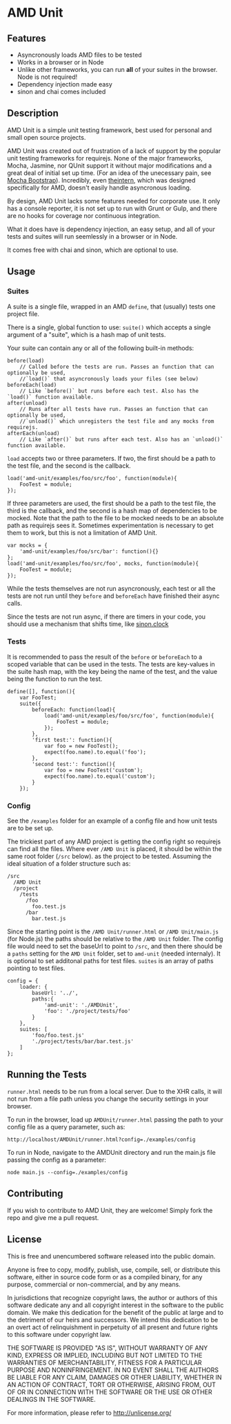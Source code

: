 # AMD Unit

## Features

* Asyncronously loads AMD files to be tested
* Works in a browser or in Node
* Unlike other frameworks, you can run **all** of your suites in the browser. Node is not required!
* Dependency injection made easy
* sinon and chai comes included

## Description

AMD Unit is a simple unit testing framework, best used for personal and small open source projects.

AMD Unit was created out of frustration of a lack of support by the popular unit testing frameworks
for requirejs. None of the major frameworks, Mocha, Jasmine, nor QUnit support it without major
modifications and a great deal of initial set up time. (For an idea of the unecessary pain, see
[Mocha Bootstrap](https://github.com/clubajax/mocha-bootstrap)). Incredibly, even
[theintern](http://theintern.io/), which was designed specifically for AMD, doesn't easily handle
asyncronous loading. 

By design, AMD Unit lacks some features needed for corporate use. It only has a console reporter,
it is not set up to run with Grunt or Gulp, and there are no hooks for coverage nor continuous
integration.

What it does have is dependency injection, an easy setup, and all of your tests and suites will run
seemlessly in a browser or in Node.

It comes free with chai and sinon, which are optional to use.

## Usage

### Suites

A suite is a single file, wrapped in an AMD `define`, that (usually) tests one project file.

There is a single, global function to use: `suite()` which accepts a single argument of a "suite",
which is a hash map of unit tests.

Your suite can contain any or all of the following built-in methods:

	before(load)
		// Called before the tests are run. Passes an function that can optionally be used,
		//`load()` that asyncronously loads your files (see below)
	beforeEach(load)
		// Like `before()` but runs before each test. Also has the `load()` function available.
	after(unload)
		// Runs after all tests have run. Passes an function that can optionally be used,
		//`unload()` which unregisters the test file and any mocks from requirejs.
	afterEach(unload)
		// Like `after()` but runs after each test. Also has an `unload()` function available.

`load` accepts two or three parameters. If two, the first should be a path to the test file, and the
second is the callback. 
	
	load('amd-unit/examples/foo/src/foo', function(module){
		FooTest = module;
	});

If three parameters are used, the first should be a path to the test file, the third is the
callback, and the second is a hash map of dependencies to be mocked. Note that the path to the file
to be mocked needs to be an absolute path as requirejs sees it. Sometimes experimentation is
necessary to get them to work, but this is not a limitation of AMD Unit.
	
	var mocks = {
		'amd-unit/examples/foo/src/bar': function(){}
	};
	load('amd-unit/examples/foo/src/foo', mocks, function(module){
		FooTest = module;
	});
	
While the tests themselves are not run asyncronously, each test or all the tests are not run until
they `before` and `beforeEach` have finished their async calls.

Since the tests are not run async, if there are timers in your code, you should use a mechanism that
shifts time, like [sinon.clock](http://sinonjs.org/)

### Tests

It is recommended to pass the result of the `before` or `beforeEach` to a scoped variable that can
be used in the tests. The tests are key-values in the suite hash map, with the key being the name
of the test, and the value being the function to run the test.

	define([], function(){
		var FooTest;
		suite({
			beforeEach: function(load){
				load('amd-unit/examples/foo/src/foo', function(module){
					FooTest = module;
				});
			},
			'first test:': function(){
				var foo = new FooTest();
				expect(foo.name).to.equal('foo');
			},
			'second test:': function(){
				var foo = new FooTest('custom');
				expect(foo.name).to.equal('custom');
			}
		});

### Config

See the `/examples` folder for an example of a config file and how unit tests are to be set up.

The trickiest part of any AMD project is getting the config right so requirejs can find all
the files. Where ever `/AMD Unit` is placed, it should be within the same root folder (`/src` below).
as the project to be tested. Assuming the ideal situation of a folder structure such as:

	/src
	  /AMD Unit
	  /project
	    /tests
	      /foo
	        foo.test.js
	      /bar
	        bar.test.js

Since the starting point is the `/AMD Unit/runner.html` or `/AMD Unit/main.js` (for Node.js) the
paths should be relative to the `/AMD Unit` folder. The config file would need to set the baseUrl
to point to `/src`, and then there should be a `paths` setting for the `AMD Unit` folder, set to
`amd-unit` (needed internaly). It is optional to set additonal paths for test files. `suites` is
an array of paths pointing to test files.
	
	config = {
		loader: {
			baseUrl: '../',
			paths:{
				'amd-unit': './AMDUnit',
				'foo': './project/tests/foo'
			}
		},
		suites: [
			'foo/foo.test.js'
			'./project/tests/bar/bar.test.js'
		]
	};
	
	
## Running the Tests

`runner.html` needs to be run from a local server. Due to the XHR calls, it will not run from a file
path unless you change the security settings in your browser.

To run in the browser, load up `AMDUnit/runner.html` passing the path to your config file as a query
parameter, such as:

	http://localhost/AMDUnit/runner.html?config=./examples/config

To run in Node, navigate to the AMDUnit directory and run the main.js file passing the config as a
parameter:
	
	node main.js --config=./examples/config
	
## Contributing	

If you wish to contribute to AMD Unit, they are welcome! Simply fork the repo and give me a pull
request.

	
## License

This is free and unencumbered software released into the public domain.

Anyone is free to copy, modify, publish, use, compile, sell, or
distribute this software, either in source code form or as a compiled
binary, for any purpose, commercial or non-commercial, and by any
means.

In jurisdictions that recognize copyright laws, the author or authors
of this software dedicate any and all copyright interest in the
software to the public domain. We make this dedication for the benefit
of the public at large and to the detriment of our heirs and
successors. We intend this dedication to be an overt act of
relinquishment in perpetuity of all present and future rights to this
software under copyright law.

THE SOFTWARE IS PROVIDED "AS IS", WITHOUT WARRANTY OF ANY KIND,
EXPRESS OR IMPLIED, INCLUDING BUT NOT LIMITED TO THE WARRANTIES OF
MERCHANTABILITY, FITNESS FOR A PARTICULAR PURPOSE AND NONINFRINGEMENT.
IN NO EVENT SHALL THE AUTHORS BE LIABLE FOR ANY CLAIM, DAMAGES OR
OTHER LIABILITY, WHETHER IN AN ACTION OF CONTRACT, TORT OR OTHERWISE,
ARISING FROM, OUT OF OR IN CONNECTION WITH THE SOFTWARE OR THE USE OR
OTHER DEALINGS IN THE SOFTWARE.

For more information, please refer to <http://unlicense.org/>